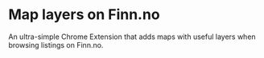 # Map layers on Finn.no
An ultra-simple Chrome Extension that adds maps with useful layers when browsing listings on Finn.no.



